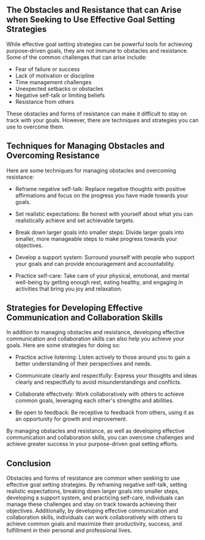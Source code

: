
The Obstacles and Resistance that can Arise when Seeking to Use Effective Goal Setting Strategies
-------------------------------------------------------------------------------------------------

While effective goal setting strategies can be powerful tools for achieving purpose-driven goals, they are not immune to obstacles and resistance. Some of the common challenges that can arise include:

* Fear of failure or success
* Lack of motivation or discipline
* Time management challenges
* Unexpected setbacks or obstacles
* Negative self-talk or limiting beliefs
* Resistance from others

These obstacles and forms of resistance can make it difficult to stay on track with your goals. However, there are techniques and strategies you can use to overcome them.

Techniques for Managing Obstacles and Overcoming Resistance
-----------------------------------------------------------

Here are some techniques for managing obstacles and overcoming resistance:

* Reframe negative self-talk: Replace negative thoughts with positive affirmations and focus on the progress you have made towards your goals.

* Set realistic expectations: Be honest with yourself about what you can realistically achieve and set achievable targets.

* Break down larger goals into smaller steps: Divide larger goals into smaller, more manageable steps to make progress towards your objectives.

* Develop a support system: Surround yourself with people who support your goals and can provide encouragement and accountability.

* Practice self-care: Take care of your physical, emotional, and mental well-being by getting enough rest, eating healthy, and engaging in activities that bring you joy and relaxation.

Strategies for Developing Effective Communication and Collaboration Skills
--------------------------------------------------------------------------

In addition to managing obstacles and resistance, developing effective communication and collaboration skills can also help you achieve your goals. Here are some strategies for doing so:

* Practice active listening: Listen actively to those around you to gain a better understanding of their perspectives and needs.

* Communicate clearly and respectfully: Express your thoughts and ideas clearly and respectfully to avoid misunderstandings and conflicts.

* Collaborate effectively: Work collaboratively with others to achieve common goals, leveraging each other's strengths and abilities.

* Be open to feedback: Be receptive to feedback from others, using it as an opportunity for growth and improvement.

By managing obstacles and resistance, as well as developing effective communication and collaboration skills, you can overcome challenges and achieve greater success in your purpose-driven goal setting efforts.

Conclusion
----------

Obstacles and forms of resistance are common when seeking to use effective goal setting strategies. By reframing negative self-talk, setting realistic expectations, breaking down larger goals into smaller steps, developing a support system, and practicing self-care, individuals can manage these challenges and stay on track towards achieving their objectives. Additionally, by developing effective communication and collaboration skills, individuals can work collaboratively with others to achieve common goals and maximize their productivity, success, and fulfillment in their personal and professional lives.
